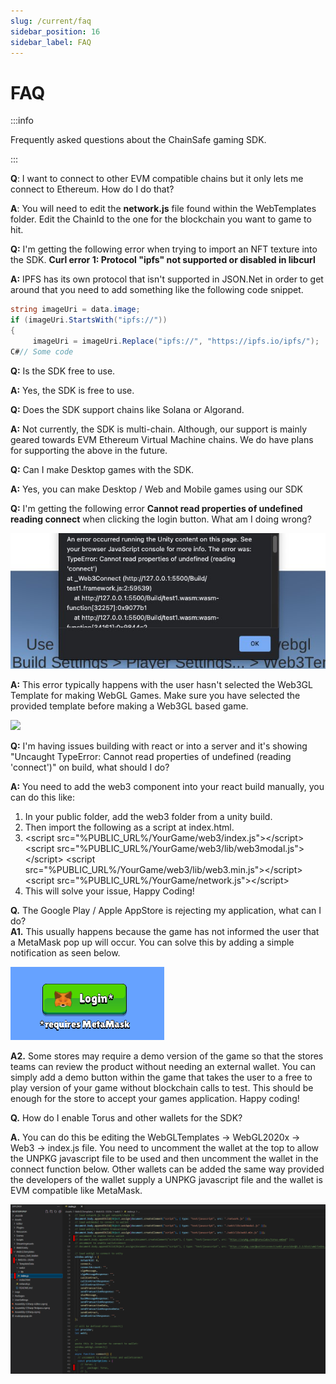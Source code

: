 ```yaml
---
slug: /current/faq
sidebar_position: 16
sidebar_label: FAQ
---
```



# FAQ

:::info

Frequently asked questions about the ChainSafe gaming SDK.

:::

**Q**: I want to connect to other EVM compatible chains but it only lets me connect to Ethereum. How do I do that?

**A**: You will need to edit the **network.js** file found within the WebTemplates folder. Edit the ChainId to the one for the blockchain you want to game to hit.

**Q:** I'm getting the following error when trying to import an NFT texture into the SDK. **Curl error 1: Protocol "ipfs" not supported or disabled in libcurl**

**A:** IPFS has its own protocol that isn't supported in JSON.Net in order to get around that you need to add something like the following code snippet.

```csharp
string imageUri = data.image;
if (imageUri.StartsWith("ipfs://"))
{
     imageUri = imageUri.Replace("ipfs://", "https://ipfs.io/ipfs/");
C#// Some code
```

**Q:** Is the SDK free to use.&#x20;

**A:** Yes, the SDK is free to use.

**Q:** Does the SDK support chains like Solana or Algorand.

**A:** Not currently, the SDK is multi-chain. Although, our support is mainly geared towards EVM Ethereum Virtual Machine chains. We do have plans for supporting the above in the future.

**Q:** Can I make Desktop games with the SDK.

**A:** Yes, you can make Desktop / Web and Mobile games using our SDK

**Q:** I'm getting the following error **Cannot read properties of undefined reading connect** when clicking the login button. What am I doing wrong?

![](v2Assets/image0.jpg)

**A:** This error typically happens with the user hasn't selected the Web3GL Template for making WebGL Games. Make sure you have selected the provided template before making a Web3GL based game.

![](v2Assets/webgl\_template.png)

**Q:** I'm having issues building with react or into a server and it's showing "Uncaught TypeError: Cannot read properties of undefined (reading 'connect')" on build, what should I do?

**A:**  You need to add the web3 component into your react build manually, you can do this like:

1. &#x20;In your public folder, add the web3 folder from a unity build.
2. Then import the following as a script at index.html.
3. \<script src="%PUBLIC\_URL%/YourGame/web3/index.js">\</script> \<script src="%PUBLIC\_URL%/YourGame/web3/lib/web3modal.js">\</script> \<script src="%PUBLIC\_URL%/YourGame/web3/lib/web3.min.js">\</script> \<script src="%PUBLIC\_URL%/YourGame/network.js">\</script>
4. This will solve your issue, Happy Coding!

**Q.** The Google Play / Apple AppStore is rejecting my application, what can I do?\
**A1.** This usually happens because the game has not informed the user that a MetaMask pop up will occur. You can solve this by adding a simple notification as seen below.

![](v2Assets/reqMetamask.png)

**A2.** Some stores may require a demo version of the game so that the stores teams can review the product without needing an external wallet. You can simply add a demo button within the game that takes the user to a free to play version of your game without blockchain calls to test. This should be enough for the store to accept your games application. Happy coding!

**Q.** How do I enable Torus and other wallets for the SDK?

**A.** You can do this be editing the WebGLTemplates -> WebGL2020x -> Web3 -> index.js file. You need to uncomment the wallet at the top to allow the UNPKG javascript file to be used and then uncomment the wallet in the connect function below. Other wallets can be added the same way provided the developers of the wallet supply a UNPKG javascript file and the wallet is EVM compatible like MetaMask.

![](v2Assets/EnablingAlternateWallets.png)
